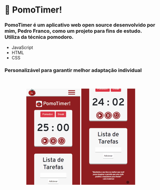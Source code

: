 # 🍅 PomoTimer!
### PomoTimer é um aplicativo web open source desenvolvido por mim, Pedro Franco, como um projeto para fins de estudo. Utiliza da técnica pomodoro.
 - JavaScript
 - HTML
 - CSS
### Personalizável para garantir melhor adaptação individual
<br>
<br>
 <div align="center">
    <img src="./git/gif1.gif" height="318">
    <img src="./git/gif2.gif" height="318">
 </div>


